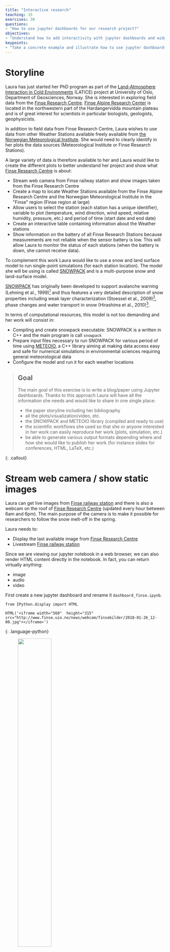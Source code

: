 ```yaml
---
title: "Interactive research"
teaching: 15		
exercises: 30
questions:
- "How to use jupyter dashboards for our research project?"
objectives:
- "Understand how to add interactivity with jupyter dashboards and widgets"
keypoints:
- "Take a concrete example and illustrate how to use jupyter dashboards and widgets"
---
```



# Storyline

Laura has just started her PhD program as part of the [Land-Atmosphere Interaction in Cold Environments](http://www.mn.uio.no/geo/english/research/groups/latice/) (LATICE) project at University of Oslo, Department of Geosciences, Norway. She is interested in exploring
field data from the [Finse Research Centre](http://finse.uio.no). [Finse Alpine Research Center](http://finse.uio.no) is located in the northwestern part of the Hardangervidda mountain plateau and is of great interest for scientists in particular biologists, geologists, geophysicists.


In addition to field data from Finse Research Centre, Laura wishes to use data from other Weather Stations available freely available from [the Norwegian Meteorological Institute](https://www.met.no/en). She would need to clearly identify in her plots the data sources (Meteorological Institute or Finse Research Stations).

<script src="https://embed.github.com/view/geojson/annefou/jupyter_dashboards/gh-pages/data/Hardangervidda.geojson"></script>

A large variety of data is therefore available to her and Laura would like to create the different plots to better understand her project and show what [Finse Research Centre](http://finse.uio.no) is about:

- Stream web camera from Finse railway station and show images taken from the Finse Research Centre
- Create a map to locate Weather Stations available from the Finse Alpine Research Centre and the Norwegian Meteorological Institute in the "Finse" region (Finse region at large)
-  Allow users to select the station (each station has a unique identifier), variable to plot (temperature, wind direction, wind speed, relative humidity, pressure, etc.) and period of time (start date and end date)
- Create an interactive table containing information about the Weather stations
- Show information on the battery of all Finse Research Stations because measurements are not reliable when the sensor battery is low. This will allow Laura to monitor the status of each stations (when the battery is down, she cannot receive data).

To complement this work Laura would like to use a snow and land surface model to run single-point simulations (for each station location). The model she will be using is called <a href="https://models.slf.ch/p/snowpack/">SNOWPACK</a> and is a multi-purpose snow and land-surface model.

<a href="https://models.slf.ch/p/snowpack/">SNOWPACK</a> has originally been developed to support avalanche warning (Lehning et al., 1999)[^fn1] and thus features a very detailed description of snow properties including weak layer characterization (Stoessel et al., 2009)[^fn2], phase changes and water transport in snow (Hirashima et al., 2010)[^fn3].

In terms of computational resources, this model is not too demanding and her work will consist in:
- Compiling and create snowpack executable: SNOWPACK is a written in C++ and the main program is call `snowpack`
- Prepare input files necessary to run SNOWPACK for various period of time using <a href="https://models.slf.ch/p/meteoio/">METEOIO</a>, a C++ library aiming at making data access easy and safe for numerical simulations in environmental sciences requiring general meteorological data
- Configure the model and run it for each weather locations

> ## Goal
> The main goal of this exercise is to write a blog/paper using Jupyter dashboards. Thanks to this approach Laura will
> have all the information she needs and would like to share in one single place:
>
> - the paper storyline including her bibliography
> - all the plots/visualization/video, etc.
> - the SNOWPACK and METEOIO library (compiled and ready to use)
> - the scientific workflows she used so that she or anyone interested in her work can easily reproduce her work (plots, simulation, etc.)
> - be able to generate various output formats depending where and how she would like to publish her work (for instance slides for conferences, HTML, LaTeX, etc.)
>
{:  .callout}

# Stream web camera / show static images

Laura can get live images from [Finse railway station](http://www.bt.no/tv/embed/?id=100521) and there is also a webcam on the roof of [Finse Research Centre](http://www.finse.uio.no/news/webcam/) (updated every hour between 6am and 6pm). The main purpose of the camera is to make it possible for researchers to follow the snow melt-off in the spring.

Laura needs to:

- Display the last available image from [Finse Research Centre](http://www.finse.uio.no/news/webcam/)
- Livestream [Finse railway station](http://www.bt.no/tv/embed/?id=100521)

Since we are viewing our jupyter notebook in a web browser, we can also render HTML content directly in the notebook. In fact, you can return virtually anything:

- image
- audio
- video


First create a new jupyter dashboard and rename it `dashboard_finse.ipynb`.


~~~
from IPython.display import HTML

HTML('<iframe width="560"  height="315" src="http://www.finse.uio.no/news/webcam/finsebilder/2018-01-26_12-00.jpg"></iframe>')
~~~
{: .language-python}

<figure>
 <a href="http://www.finse.uio.no/news/webcam/finsebilder/2018-01-26_12-00.jpg">
	<img src="http://www.finse.uio.no/news/webcam/finsebilder/2018-01-26_12-00.jpg"  width="50%"></a>
	<figcaption><i>  Picture taken on 2018-01-26 at 12:00 from Finse Research Centre<br>
	Source: http://www.finse.uio.no/news/webcam</i>
	</figcaption>
</figure>


A string is passed within `HTML` and you need to use `HTML` (Hyper Text Markup Language) syntax.  HTML is the standard markup language for creating Web pages and an in-depth description of this language is out of scope now.

And here we use iframe HTML tag. An iframe is used to display a web page within a web page and this is what we
do here as we display the entire webpage [http://www.finse.uio.no/news/webcam/dagens.jpg](http://www.finse.uio.no/news/webcam/dagens.jpg).

We also added the size (width and height) of our webpage (size we want to have in our jupyter notebook).

For more information on how to include webpage in HTML using ifram tag, look [here](https://www.w3schools.com/html/html_iframe.asp).

## Stream web camera

We apply the very same recipe to display the livestream camera from Finse Railway station:

~~~
from IPython.display import HTML
HTML('<iframe width="560"  height="315" src="http://www.bt.no/tv/embed/?id=100521" allowfullscreen="true"></iframe>')
~~~
{: .language-python}

Here we display the entire webpage [http://www.bt.no/tv/embed/?id=100521](http://www.bt.no/tv/embed/?id=100521).

## Select camera with python interactive widget

Laura does not want to display both webcam images at the same time and would like users to be able to choose which one to display. Therefore we need to interact with our notebook and be able to choose between:

- Finse Research Centre webcams
- Finse Railway Station livestream

Let's use python interactive widgets.  To make use of Selection widgets, we need to import `ipywidgets` python package in our notebook.

~~~
import ipywidgets as widgets
~~~
{: .language-python}

> ## Use your sticky note
>  Use a **green sticky note** to signal that you have successfully installed this package
> or the **red sticky note** if you encountered any problems.
{: .callout}

Now let's try different Selection widgets:

~~~
select = widgets.Select(
    options=['Finse Railway Station', 'Finse Research Centre'],
    value='Finse Research Centre',
    rows=2,
    description='Webcam:',
    disabled=False
)

display(select)
~~~
{: .language-python}

~~~
radio = widgets.RadioButtons(
    options=['Finse Railway Station', 'Finse Research Centre'],
    value='Finse Research Centre',
    description='Webcam:',
    disabled=False
)

display(radio)
~~~
{: .language-python}

> ## How to display several widgets in the same cell
>  We used `display` to show our widget. You can pass more than one widget to display all of them in the same cell:
> ~~~
> select = widgets.Select(
>    options=['Finse Railway Station', 'Finse Research Centre'],
>    value='Finse Research Centre',
>    rows=2,
>    description='Webcam:',
>    disabled=False
> )
>
> radio = widgets.RadioButtons(
>    options=['Finse Railway Station', 'Finse Research Centre'],
>    value='Finse Research Centre',
>    description='Webcam:',
>    disabled=False
> )
>
> display(select, radio)
> ~~~
> {: .language-python}
{: .callout}

Many more types of "[Selection widgets](http://ipywidgets.readthedocs.io/en/stable/examples/Widget%20List.html#Select)" can be used. Have a look at the [documentation](http://ipywidgets.readthedocs.io/en/stable/examples/Widget%20List.html#Select) to get more information.

Laura is quite happy with Radiobuttons. Now we need to display the proper webcam when a user select Finse Railway station or Finse Research Centre. The easiest way to do it is to define another widget to display HTML and to link the radiobutton widget with the HTML widget.

Let's first see how to define an HTML widget:

~~~
webcam = widgets.HTML(
    value='<iframe width="560"  height="315" src="http://www.finse.uio.no/news/webcam/finsebilder/2018-01-26_12-00.jpg"></iframe>',
    description='Finse Research Centre',
)

display(webcam)
~~~
{: .language-python}

In `value`, you need to pass HTML code, same as we did before.

<figure>
 <a href="http://www.finse.uio.no/news/webcam/dagens.jpg">
	<img src="http://www.finse.uio.no/news/webcam/finsebilder/2018-01-26_12-00.jpg" width="50%"></a>
</figure>

To handle changes, widgets have a method (function) called `observe` which can be used to register a callback function.

 A callback function is a function which is:
- passed as an argument to another function, and,
- is invoked after some kind of event.

 Remember our widget `button`. When calling its method `observe`, we would like to call another function `handle_button_change`. This function will modify the value of our second widget `webcam` depending on the value of the widget button:

~~~
button = widgets.RadioButtons(
    options=['Finse Railway Station', 'Finse Research Centre'],
    value='Finse Research Centre',
    description='Webcam:',
    disabled=False
)

webcam = widgets.HTML(
    value='<iframe width="560"  height="315" src="http://www.finse.uio.no/news/webcam/dagens.jpg"></iframe>',
)

def handle_button_change(change):
    if change['new'] == 'Finse Research Centre':
        webcam.value = '<iframe width="560"  height="315" src="http://www.finse.uio.no/news/webcam/dagens.jpg"></iframe>'
    else:
        webcam.value = '<iframe id="iframe" width="560"  height="315" src="http://www.bt.no/tv/embed/?id=100521" allowfullscreen="true"></iframe>'

button.observe(handle_button_change, names='value')

display(webcam, button)
~~~
{: .language-python}

The name of the callback `handle_button_change` is arbitrary and can be changed but the same name needs to be passed to `observe` method of `button` widget.

## From jupyter notebook to jupyter dashboard

Let's first add a title to our jupyter notebook. There are different ways to do; for instance:
- change the cell type to Markdown
- Create HTML text

> ## Add a title
>
> - Create a new cell above our widgets cell
> - Change its type to Mardown
> - Add a title `Finse Data monitoring Dashboard`
>
{: .challenge}

Let's do it by display HTML:

~~~
from IPython.display import HTML
HTML('<h1>Finse Data monitoring Dashboard</h1>')
~~~
{: .language-python}

Now go to the `dashboard View` and click on `dashboard Authoring View` as shown on the figure below:

<img src="../images/dashboard_authoring_view.png" style="width: 650px;"/>

Move your cells to get your title at the top and in the middle and display webcams below. Save your dashboard and close it (`Close and Halt`). Reopen it and check your dashboard layout has been restored properly (you need to execute each cell and then select `dashboard view`).

When selecting `dashboard view` the code "disappears" and you should see the cell outputs only. You also have a button at the top right `Show code on hover` which you can activate or not to show the code.

At the bottom of your dashboard, you should see `Hidden Cells`. We are not using them rigth now but the idea is to have the possibility to hide the output of some cells; for instance, cells we can use to compute intermediate results but are not useful to be displayed.

<img src="../images/dashboard_webcams.png" style="width: 750px;"/>

Use your **green** sticky note when ready or **red** sticky note if you have any problems.


# Create an interactive map for plotting geospatial data

## Requirements

We need to use the following python packages:

~~~
import folium
~~~
{: .language-python}

## Display Finse Research Centre stations

The locations as well as other metadata (sensor name, sensor identifier, description, etc.) of all Finse Research Centre stations are stored in [https://raw.githubusercontent.com/annefou/jupyter_dashboards/gh-pages/data/Hardangervidda.geojson](https://raw.githubusercontent.com/annefou/jupyter_dashboards/gh-pages/data/Hardangervidda.geojson) in [geojson format](http://geojson.org/). A full description of GEOJSON is out of scope now but let's have a look at the content of our file:

~~~
{
  "type": "FeatureCollection",
  "features": [
    {
      "type": "Feature",
      "geometry": {
        "type": "Point",
        "coordinates": [7.485141, 60.571146]
      },
      "properties": {
        "name": "Sensor-1",
        "description": "Appelsinhytta",
        "country.etc": "NO",
        "waspmote_id": "023D67057C105474"
      }
    },
    {
      "type": "Feature",
      "geometry": {
        "type": "Point",
        "coordinates": [7.490383, 60.581501]
      },
      "properties": {
        "name": "Sensor-2",
        "description": "Hills",
        "country.etc": "NO",
        "waspmote_id": "1F566F057C105487"
      }
    },
    {
      "type": "Feature",
      "geometry": {
        "type": "Point",
        "coordinates": [7.502778, 60.576852]
      },
      "properties": {
        "name": "Sensor-3",
        "description": "Middaselvi discharge",
        "country.etc": "NO",
        "waspmote_id": "3F7C67057C105419"
      }
    },
    {
      "type": "Feature",
      "geometry": {
        "type": "Point",
        "coordinates": [7.503957, 60.616694]
      },
      "properties": {
        "name": "Sensor-4",
        "description": "Finselvi discharge",
        "country.etc": "NO",
        "waspmote_id": "40516F057C105437"
      }
    },
    {
      "type": "Feature",
      "geometry": {
        "type": "Point",
        "coordinates": [7.490383, 60.581501]
      },
      "properties": {
        "name": "Sensor-5",
        "description": "Hills",
        "country.etc": "NO",
        "waspmote_id": "667767057C10548E"
      }
    },
    {
      "type": "Feature",
      "geometry": {
        "type": "Point",
        "coordinates": [7.528482, 60.593514]
      },
      "properties": {
        "name": "Sensor-6",
        "description": "Drift lower lidar",
        "country.etc": "NO",
        "waspmote_id": "6D4467057C1054DC"
      }
    }
  ]
}
~~~
{: .language-bash}

How to make the same plot as we have at the beginning of the lesson?

<script src="https://embed.github.com/view/geojson/annefou/jupyter_dashboards/gh-pages/data/Hardangervidda.geojson"></script>

To create a geographical map, simply pass your starting coordinates to Folium:

~~~
map = folium.Map(location=[60.6, 7.5], zoom_start=11, tiles='Stamen Terrain')

~~~
{: .language-python}

The first argument of the location is the latitude (in degrees and between -90 to 90) and the second argument is the longitude (in degrees and between -180 and 180). We centered our map around the Finse area.

To display the map in your jupyter notebook:

~~~
map
~~~
{: .language-python}


Now we need to add our GEOjson file `https://embed.github.com/view/geojson/annefou/jupyter_dashboards/gh-pages/data/Hardangervidda.geojson`.

You can pass a GEOJSON file to `folium` but we first need to download it locally from <a href="https://raw.githubusercontent.com/annefou/jupyter_dashboards/gh-pages/data/Hardangervidda.geojson">here</a>:


~~~
import urllib.request

url='https://raw.githubusercontent.com/annefou/jupyter_dashboards/gh-pages/data/Hardangervidda.geojson'
# Download the file from `url`, save it in a temporary directory and get the
# path to it (e.g. '/tmp/tmpb48zma.txt') in the `file_name` variable:
geojson_filename, headers = urllib.request.urlretrieve(url)
print(geojson_filename)
~~~
{: .language-python}

We used `urllib` python package and store `Hardangervidda.geojson` to a temporary file; the filename of this temporary file is saved in a variable we called `geojson_filename`.

We are now ready to read our GEOJSON file with folium and plot it:

~~~
geojson = folium.GeoJson(
    geojson_filename,
    name='geojson'
).add_to(map)

map
~~~
{: .language-python}


<iframe width="600" height="400" src="../files/simple_map_finse.html" frameborder="0" allowfullscreen></iframe>


# Create an interactive table (beakerx)

Let's use the same json object (called `geojson`) we just read from our GEOJSON file.
~~~
from pandas.io.json import json_normalize
from beakerx import *

features = geojson.data['features']
json_normalize(features)
~~~
{: .language-python}

<iframe width="700" height="280" src="../files/simple_beakerx_table.html" frameborder="0" allowfullscreen></iframe>

> ## Manipulate your interactive table
>
> - Sort by `properties.description`
> - Hide columns `geometry.type` and `type`
>
{: .challenge}


> ## Embedding Widgets in HTML Web Pages
>  The notebook interface provides a context menu for generating an HTML snippet that can be embedded into any static web page (Click on "Embed Widgets"):
>  <img src="../images/embed_widgets.png" style="width: 800px;"/>
>
> *Source: [ipywidgets and jupyter-js-widgets documentation](http://minrk-ipywidgets.readthedocs.io/en/latest/embedding.html#embedding-widgets-in-html-web-pages)*
{: .callout}


# Customize your interactive maps

We added all the station locations on our interactive map but it would be nice to add labels (using available information such as name of the sensor, description, etc.):

~~~
features = geojson.data['features']
for i in range(0,len(features)):   
    # Add information at the station location when you click on it
    location=[features[i]['geometry']['coordinates'][1],features[i]['geometry']['coordinates'][0]]
    name = features[i]['properties']['name']
    opr = features[i]['properties']['waspmote_id']
    description = features[i]['properties']['description']
    country = features[i]['properties']['country.etc']
    html = """
    <p>
      <h4>name:        """ + name + """</h4>
      <h4>description: """ + description + """</h4>
      <h4>country.etc: """ + country + """</h4>
      <h4>wapsmote_id: """ + opr + """</h4>
    </p>
    """

    iframe = folium.IFrame(html=html, width=300, height=150)
    popup = folium.Popup(iframe, max_width=2650)
    folium.Marker(location, popup=popup,  icon=folium.Icon(color='green',  icon='ok-sign')).add_to(map)

map
~~~
{: .language-python}




<iframe width="600" height="400" src="../files/map_finse.html" frameborder="0" allowfullscreen></iframe>


> ## Save your interactive map
>  You can save your map for instance as an HTML file:
> ~~~
> map.save('map_finse.html')
> ~~~
> {: .language-python}
> Open the resulting file in your browser and check you have exactly the same map as in your jupyter notebook
{: .callout}


> ## Customize your icons
> You can change the default icon, its color, etc.
> ~~~
> ?folium.Icon
> ~~~
> {: .language-python}
>
> If you wish to customize even more your icons (for instance define new icons), have a look at this [example](http://nbviewer.jupyter.org/github/python-visualization/folium/blob/master/examples/CustomIcon.ipynb).
{: .callout}

More documentation on `folium` python package can be found <a href="http://nbviewer.jupyter.org/github/python-visualization/folium/tree/master/examples/">here</a>.

# Create interactive timeseries (2D-plot)

Laura wish to plot timeseries for different variables (such as temperature, wind speed) for a given Weather Station.

Let's for instance retrieve `sonic temperature` (by convention sensor=`ds2_temp`) from `Hills` ('Sensor-5') from the 1st of December 2017 to the 1st of January 2018. We first create a request to remotely access data for download:

~~~
sensor = 'ds2_temp'

# Finse station 'Hills'
station = 'Hills'
waspmote_id='023D67057C105474'
waspmote_id='667767057C10548E'
station_id = int(waspmote_id,16)
start_date='2017-12-01T00:00:00+00:00'
end_date='2018-01-01T00:00:00+00:00'
params  = {
            'limit': 100000,
            'offset': 0,
            'mote': station_id,
            'xbee': None,
            'sensor': sensor,
            'tst__gte': start_date,
            'tst__lte': end_date,
            }
params
~~~
{: .language-python}

Then we request data and plot:

~~~
import plotly.offline as py
import plotly.graph_objs as go

# To initialize plotly for notebook usage
py.init_notebook_mode()

r = requests.get(URL, headers=headers, params = params)
if r.status_code == 200:
    if r.json()['count'] > 0:
        data = r.json()['results']
        FinseStations = json_normalize(data)
        # Add a new column where we convert 'epoch' (s) to a datetime
        FinseStations['timestamp'] = pd.to_datetime(FinseStations.epoch, unit='s')
        data_to_plot = [go.Scatter(x=FinseStations.timestamp, y=FinseStations.value)]
        py.iplot(data_to_plot)
~~~
{: .lanuguage-python}

To add a legend, title to your plot:

~~~
# To add a title, etc.
layout = go.Layout(
    title='Sonic Temperature from Finse Station '+station,
    xaxis=dict(
        title='Date',
        titlefont=dict(
            size=18,
            color='#7f7f7f'
        )
    ),
    yaxis=dict(
        title='Sonic temperature (degrees Celcius)',
        titlefont=dict(
            size=18,
            color='#7f7f7f'
        )
    )
)
fig = go.Figure(data=data_to_plot, layout=layout)
py.iplot(fig)
~~~
{: .language-python}

<iframe width="600" height="400" src="https://plot.ly/~annefou/10/" frameborder="0" allowfullscreen></iframe>

> ## Test it yourself
>
> Your 2D plot can be customized for instance:
> - Try to change the type of markers and/or line (mode='lines', mode='markers' or mode='lines+markers')
> - Choose different colors (color name, hsl colors or RGB) by passing a marker argument to Scatter such as marker = dict(size=10,color='red')
> - Show axes as you move your cursor (add hovermode= "closest" to the layout and showspikes = True and spikesides = True to xaxis or/and yaxis)
>
> > ## solution
> >
> > ~~~
> > # To add a title, etc.
> > layout = go.Layout(
> >     title='Sonic Temperature from Finse Station Hills',
> >     hovermode= "closest",
> >     xaxis=dict(
> >         title='Date',
> >         titlefont=dict(
> >             size=18,
> >             color='#7f7f7f'
> >         ),
> >         showspikes = True,
> >         spikesides = True,
> >     ),
> >     yaxis=dict(
> >         title='Sonic temperature (degrees Celcius)',
> >         titlefont=dict(
> >             size=18,
> >             color='#7f7f7f'
> >         ),
> >         showspikes = True,
> >         spikesides = True,
> >     )
> > )
> > fig = go.Figure(data=data_to_plot, layout=layout)
> > py.iplot(fig)
> > ~~~
> > {: .language-python}
> {: .solution}
{: .challenge}

More information on what you can freely download from [https://data.met.no](https://data.met.no), look at the [documentation online](https://data.met.no/elementtable).


# Arrange your plots in your jupyter dashboard

> ## Choose what to display and how
>
> Go to the `dashboard view` and arrange your cells to get your final dashboard:
> - You may add more widgets (`radiobuttons`, etc.)
> - You may hide/show cells
> - You may add text cells (HTML or markdown)
>
> If you need any help, use your red sticky note and once you are satisfied, put your green sticky note.
{: .challenge}

Finally don't forget to save your jupyter dashboard (`dashboard_finse.ipynb`).

# references

[^fn1]: Lehning, Michael & Bartelt, Perry & Brown, Bob & Russi, Tom & Stöckli, Urs & Zimmerli, Martin. (1999). SNOWPACK model calculations for avalanche warning based upon a network of weather and snow stations. Cold Regions Science and Technology. 30. 145-157. 10.1016/S0165-232X(99)00022-1.

[^fn2]: Stoessel, F., Manes, C., Guala, M., Fierz, C., Lehning, M., Micrometeorological and morphological observations of surface hoar dynamics on a mountain snow covers, 2009, Water Resour. Res., doi:10.1029/2009WR008198.

[^fn3]: Hirashima, H., Yamaguchi, S., Sato, A., Lehning, M., Numerical modeling of liquid water movement through layered snow based on new measurements of the water retention curve, 2010, Cold Reg. Sci. Technol., 64/2, 94-103, doi: 10.1016/j.coldregions.2010.09.003.
